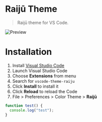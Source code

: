 # Raijū Theme

> Raijū theme for VS Code.

<!-- Comment -->

![Preview](images/preview.gif)

# Installation

1.  Install [Visual Studio Code](https://code.visualstudio.com/)
2.  Launch Visual Studio Code
3.  Choose **Extensions** from menu
4.  Search for `vscode-theme-raiju`
5.  Click **Install** to install it
6.  Click **Reload** to reload the Code
7.  File > Preferences > Color Theme > **Raijū**

```js
function test() {
  console.log("test");
}
```
